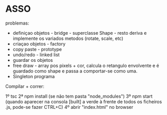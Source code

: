 # ASSO

problemas:

- definiçao objetos - bridge - superclasse Shape - resto deriva e implemente os variados metodos (rotate,  scale, etc)
- criaçao objetos - factory
- copy paste - prototype
- undo/redo - linked list 
- guardar os objetos
- free draw - array pos pixels + cor, calcula o retangulo envolvente e é guardado como shape e passa a comportar-se como uma.
- Singleton programa

Compilar + correr:

1º tsc
2ª npm install (se não tem pasta "node_modules")
3º npm start (quando aparecer na consola [built] a verde à frente de todos os ficheiros .js, pode-se fazer CTRL+C)
4º abrir "index.html" no browser